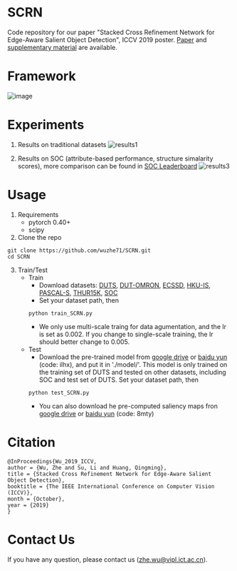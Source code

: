# SCRN
Code repository for our paper "Stacked Cross Refinement Network for Edge-Aware Salient Object Detection", ICCV 2019 poster. [Paper](http://openaccess.thecvf.com/content_ICCV_2019/papers/Wu_Stacked_Cross_Refinement_Network_for_Edge-Aware_Salient_Object_Detection_ICCV_2019_paper.pdf) and [supplementary material](http://openaccess.thecvf.com/content_ICCV_2019/supplemental/Wu_Stacked_Cross_Refinement_ICCV_2019_supplemental.pdf) are available.

# Framework
![image](https://github.com/wuzhe71/SCAN/blob/master/figure/framework.png)

# Experiments
1. Results on traditional datasets
![results1](https://github.com/wuzhe71/SCAN/blob/master/figure/results1.png)

2. Results on SOC (attribute-based performance, structure simalarity scores), more comparison can be found in [SOC Leaderboard](http://dpfan.net/SOCBenchmark/)
![results3](https://github.com/wuzhe71/SCAN/blob/master/figure/results3.png)

# Usage
1. Requirements
    * pytorch 0.40+
    * scipy
2. Clone the repo
```
git clone https://github.com/wuzhe71/SCRN.git 
cd SCRN
```

3. Train/Test
    * Train
        * Download datasets: [DUTS](http://saliencydetection.net/duts/), [DUT-OMRON](http://saliencydetection.net/dut-omron/), [ECSSD](http://www.cse.cuhk.edu.hk/leojia/projects/hsaliency/dataset.html), [HKU-IS](https://i.cs.hku.hk/~gbli/deep_saliency.html), [PASCAL-S](http://www.cbi.gatech.edu/salobj/), [THUR15K](https://mmcheng.net/gsal/), [SOC](http://dpfan.net/SOCBenchmark/)
        * Set your dataset path, then
        ```
        python train_SCRN.py
        ```
        * We only use multi-scale traing for data agumentation, and the lr is set as 0.002. If you change to single-scale training, the lr should better change to 0.005.
    * Test
        * Download the pre-trained model from [google drive](https://drive.google.com/open?id=1PkGX9R-uTYpWBKX0lZRkE2qvvpz1-IiG) or [baidu yun](https://pan.baidu.com/s/1Gm-YptzsVnHU0a6YkdjQaQ) (code: ilhx), and put it in './model/'. This model is only trained on the training set of DUTS and tested on other datasets, including SOC and test set of DUTS. Set your dataset path, then
        ```
        python test_SCRN.py
        ```
        * You can also download he pre-computed saliency maps fron [google drive](https://drive.google.com/open?id=1gRis5weSxuv9w6EZ23MPAnyDe-hUx07L) or [baidu yun](https://pan.baidu.com/s/1VHl_pWvbZGeAKgMwqFEHsw) (code: 8mty)

# Citation
```
@InProceedings{Wu_2019_ICCV,
author = {Wu, Zhe and Su, Li and Huang, Qingming},
title = {Stacked Cross Refinement Network for Edge-Aware Salient Object Detection},
booktitle = {The IEEE International Conference on Computer Vision (ICCV)},
month = {October},
year = {2019}
}
```

# Contact Us
If you have any question, please contact us (zhe.wu@vipl.ict.ac.cn).

